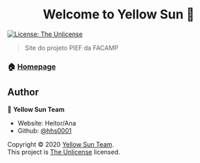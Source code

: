 <h1 align="center">Welcome to Yellow Sun 👋</h1>
  </a>
  <a href="https://github.com/hhs0001/yellowsun/blob/master/LICENSE" target="_blank">
    <img alt="License: The Unlicense" src="https://img.shields.io/github/license/hhs0001/Yellow Sun" />
  </a>
</p>

> Site do projeto PIEF da FACAMP

### 🏠 [Homepage](https://hhs0001.github.io/yellowsun/)

## Author

👤 **Yellow Sun Team**

* Website: Heitor/Ana
* Github: [@hhs0001](https://github.com/hhs0001)

Copyright © 2020 [Yellow Sun Team](https://github.com/hhs0001/yellowsun).<br />
This project is [The Unlicense](https://github.com/hhs0001/yellowsun/blob/master/LICENSE) licensed.
